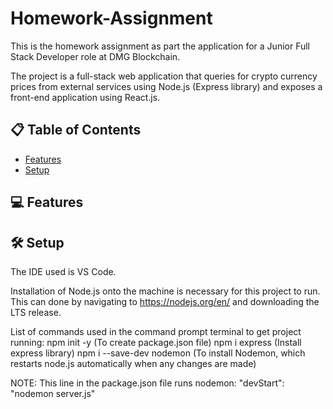 # Homework-Assignment

This is the homework assignment as part the application for a Junior Full Stack Developer role at DMG Blockchain. 

The project is a full-stack web application that queries for crypto currency prices from external services using Node.js (Express library) and 
exposes a front-end application using React.js.

## 📋 Table of Contents
- [Features](#-features)
- [Setup](#-setup)

## 💻 Features


## 🛠️ Setup

The IDE used is VS Code.

Installation of Node.js onto the machine is necessary for this project to run. This can done by navigating to https://nodejs.org/en/ 
and downloading the LTS release. 

List of commands used in the command prompt terminal to get project running: 
npm init -y (To create package.json file)
npm i express (Install express library)
npm i --save-dev nodemon (To install Nodemon, which restarts node.js automatically when any changes are made)

NOTE: This line in the package.json file runs nodemon: "devStart": "nodemon server.js"
